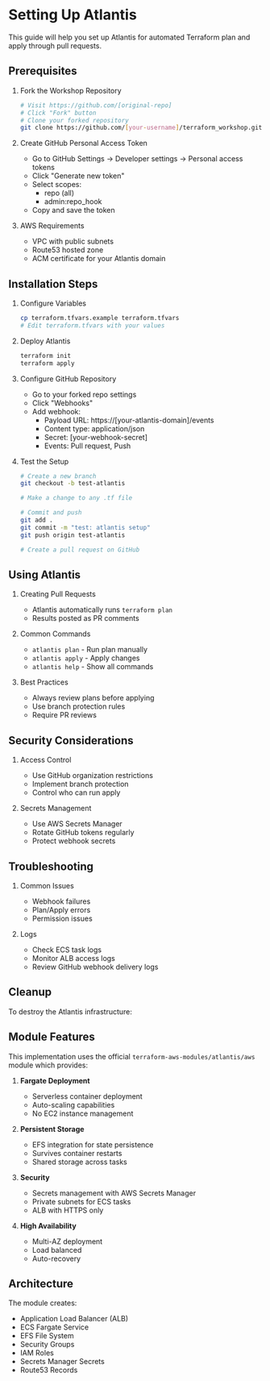 # Setting Up Atlantis

This guide will help you set up Atlantis for automated Terraform plan and apply through pull requests.

## Prerequisites

1. Fork the Workshop Repository
   ```bash
   # Visit https://github.com/[original-repo]
   # Click "Fork" button
   # Clone your forked repository
   git clone https://github.com/[your-username]/terraform_workshop.git
   ```

2. Create GitHub Personal Access Token
   - Go to GitHub Settings → Developer settings → Personal access tokens
   - Click "Generate new token"
   - Select scopes:
     - repo (all)
     - admin:repo_hook
   - Copy and save the token

3. AWS Requirements
   - VPC with public subnets
   - Route53 hosted zone
   - ACM certificate for your Atlantis domain

## Installation Steps

1. Configure Variables
   ```bash
   cp terraform.tfvars.example terraform.tfvars
   # Edit terraform.tfvars with your values
   ```

2. Deploy Atlantis
   ```bash
   terraform init
   terraform apply
   ```

3. Configure GitHub Repository
   - Go to your forked repo settings
   - Click "Webhooks"
   - Add webhook:
     - Payload URL: https://[your-atlantis-domain]/events
     - Content type: application/json
     - Secret: [your-webhook-secret]
     - Events: Pull request, Push

4. Test the Setup
   ```bash
   # Create a new branch
   git checkout -b test-atlantis

   # Make a change to any .tf file
   
   # Commit and push
   git add .
   git commit -m "test: atlantis setup"
   git push origin test-atlantis

   # Create a pull request on GitHub
   ```

## Using Atlantis

1. Creating Pull Requests
   - Atlantis automatically runs `terraform plan`
   - Results posted as PR comments

2. Common Commands
   - `atlantis plan` - Run plan manually
   - `atlantis apply` - Apply changes
   - `atlantis help` - Show all commands

3. Best Practices
   - Always review plans before applying
   - Use branch protection rules
   - Require PR reviews

## Security Considerations

1. Access Control
   - Use GitHub organization restrictions
   - Implement branch protection
   - Control who can run apply

2. Secrets Management
   - Use AWS Secrets Manager
   - Rotate GitHub tokens regularly
   - Protect webhook secrets

## Troubleshooting

1. Common Issues
   - Webhook failures
   - Plan/Apply errors
   - Permission issues

2. Logs
   - Check ECS task logs
   - Monitor ALB access logs
   - Review GitHub webhook delivery logs

## Cleanup

To destroy the Atlantis infrastructure:

## Module Features

This implementation uses the official `terraform-aws-modules/atlantis/aws` module which provides:

1. **Fargate Deployment**
   - Serverless container deployment
   - Auto-scaling capabilities
   - No EC2 instance management

2. **Persistent Storage**
   - EFS integration for state persistence
   - Survives container restarts
   - Shared storage across tasks

3. **Security**
   - Secrets management with AWS Secrets Manager
   - Private subnets for ECS tasks
   - ALB with HTTPS only

4. **High Availability**
   - Multi-AZ deployment
   - Load balanced
   - Auto-recovery

## Architecture

The module creates:
- Application Load Balancer (ALB)
- ECS Fargate Service
- EFS File System
- Security Groups
- IAM Roles
- Secrets Manager Secrets
- Route53 Records